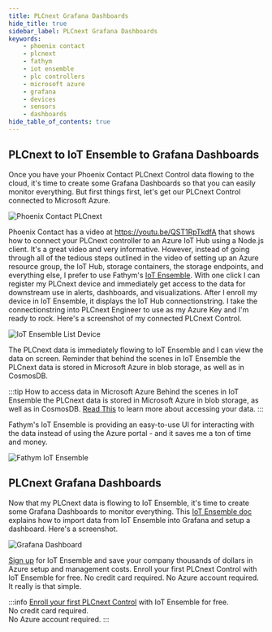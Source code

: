 ```yaml
---
title: PLCnext Grafana Dashboards
hide_title: true
sidebar_label: PLCnext Grafana Dashboards
keywords:
    - phoenix contact
    - plcnext
    - fathym
    - iot ensemble
    - plc controllers
    - microsoft azure
    - grafana
    - devices
    - sensors
    - dashboards
hide_table_of_contents: true
---
```


## PLCnext to IoT Ensemble to Grafana Dashboards

Once you have your Phoenix Contact PLCnext Control data flowing to the cloud, it's time to create some Grafana Dashboards so that you can easily monitor everything. But first things first, let's get our PLCnext Control connected to Microsoft Azure.

![Phoenix Contact PLCnext](https://www.fathym.com/iot/img/screenshots/PLCnext_controllers.png)

Phoenix Contact has a video at https://youtu.be/QST1RpTkdfA that shows how to connect your PLCnext controller to an Azure IoT Hub using a Node.js client. It's a great video and very informative. However, instead of going through all of the tedious steps outlined in the video of setting up an Azure resource group, the IoT Hub, storage containers, the storage endpoints, and everything else, I prefer to use Fathym's [IoT Ensemble](https://www.fathym.com/iot/). With one click I can register my PLCnext device and immediately get access to the data for downstream use in alerts, dashboards, and visualizations. After I enroll my device in IoT Ensemble, it displays the IoT Hub connectionstring. I take the connectionstring into PLCnext Engineer to use as my Azure Key and I'm ready to rock. Here's a screenshot of my connected PLCnext Control.

![IoT Ensemble List Device](https://www.fathym.com/iot/img/screenshots/plcnext-connstring.png)

The PLCnext data is immediately flowing to IoT Ensemble and I can view the data on screen. Reminder that behind the scenes in IoT Ensemble the PLCnext data is stored in Microsoft Azure in blob storage, as well as in CosmosDB. 

:::tip How to access data in Microsoft Azure
Behind the scenes in IoT Ensemble the PLCnext data is stored in Microsoft Azure in blob storage, as well as in CosmosDB. [Read This](https://www.fathym.com/iot/docs/getting-started/connecting-downstream) to learn more about accessing your data.
:::

Fathym's IoT Ensemble is providing an easy-to-use UI for interacting with the data instead of using the Azure portal - and it saves me a ton of time and money.

![Fathym IoT Ensemble](https://www.fathym.com/iot/img/screenshots/iot-ensemble-connected-devices.png)

## PLCnext Grafana Dashboards

Now that my PLCnext data is flowing to IoT Ensemble, it's time to create some Grafana Dashboards to monitor everything. This [IoT Ensemble doc](https://www.fathym.com/iot/docs/devs/storage/grafana) explains how to import data from IoT Ensemble into Grafana and setup a dashboard. Here's a screenshot.

![Grafana Dashboard](https://www.fathym.com/iot/img/screenshots/grafana-dashboard-plcnext.png)

[Sign up](https://www.fathym.com/dashboard/iot/) for IoT Ensemble and save your company thousands of dollars in Azure setup and management costs. Enroll your first PLCnext Control with IoT Ensemble for free. No credit card required. No Azure account required. It really is that simple.

:::info
[Enroll your first PLCnext Control](https://www.fathym.com/dashboard/iot/) with IoT Ensemble for free.  
No credit card required.  
No Azure account required.
:::